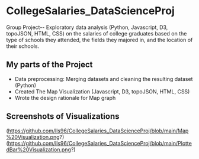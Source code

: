 # CollegeSalaries_DataScienceProj
Group Project-- Exploratory data analysis (Python, Javascript, D3, topoJSON, HTML, CSS) on the salaries of college graduates based on the type of schools they attended, the fields they majored in, and the location of their schools. 

## My parts of the Project 
- Data preprocessing: Merging datasets and cleaning the resulting dataset (Python)
- Created The Map Visualization (Javascript, D3, topoJSON, HTML, CSS)
- Wrote the design rationale for Map graph

## Screenshots of Visualizations
(https://github.com/lls96/CollegeSalaries_DataScienceProj/blob/main/Map%20Visualization.png?)
(https://github.com/lls96/CollegeSalaries_DataScienceProj/blob/main/PlottedBar%20Visualization.png?)





